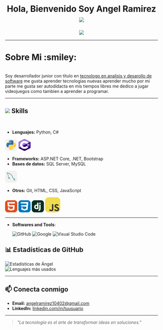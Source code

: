 <h1 align="center"><b>Hola, Bienvenido Soy Angel Ramirez </b><img src="https://media.giphy.com/media/hvRJCLFzcasrR4ia7z/giphy.gif" width="35"></h1>

<p align="center">
  <a href="https://github.com/DenverCoder1/readme-typing-svg"><img src="https://readme-typing-svg.herokuapp.com?font=Time+New+Roman&color=cyan&size=25&center=true&vCenter=true&width=600&height=100&lines=Angel+David+Ramirez+Muñoz..&hearts;Estudiante+desarrollo+de+Software,;CTF+Newbie,;Active+Learner/Researcher,;Love+to+learn+new+stuffs..<3"></a>
</p>

--- 

<h1>Sobre Mi :smiley:</h1> <br>
Soy desarrollador junior con titulo en <u>tecnologo en analisis y desarollo de software</u> me gusta aprender tecnologias nuevas aprender mucho por mi parte me gusta ser autodidacta en mis tiempos libres me dedico a jugar videojuegos como tambien a aprender a programar.

---

## <img src="https://media2.giphy.com/media/QssGEmpkyEOhBCb7e1/giphy.gif?cid=ecf05e47a0n3gi1bfqntqmob8g9aid1oyj2wr3ds3mg700bl&rid=giphy.gif" width ="25"><b> Skills</b>
<br>

- **Lenguajes:** Python, C#
<div>
<img src="python.svg" width="40" height="40" />
<img src="c--4.svg" width="40" height="40" />
</div>

- **Frameworks:** ASP.NET Core, .NET, Bootstrap
- **Bases de datos:** SQL Server, MySQL
<div>
<img src="mysql.svg" width="40" height="40" />
</div>

- **Otros:** Git, HTML, CSS, JavaScript

<div>
<img src="html5.svg" width="40" height="40" />
<img src="css.svg" width="40" height="40" />
<img src="django.svg" width="40" height="40" />
<img src="js.svg" width="50" height="50" />
</div>

---
- **Softwares and Tools**: <br>

    ![GitHub](https://img.shields.io/badge/github-%23121011.svg?style=for-the-badge&logo=github&logoColor=white)
    ![Google](https://img.shields.io/badge/google-%234285F4.svg?style=for-the-badge&logo=google&logoColor=white)
    ![Visual Studio Code](https://img.shields.io/badge/Visual%20Studio%20Code-0078d7.svg?style=for-the-badge&logo=visual-studio-code&logoColor=white)



## 📊 Estadísticas de GitHub
![Estadísticas de Ángel](https://github-readme-stats.vercel.app/api?username=ANGELDAVIDRAMIREZ&show_icons=true&theme=tokyonight)  
![Lenguajes más usados](https://github-readme-stats.vercel.app/api/top-langs/?username=ANGELDAVIDRAMIREZ&layout=compact&theme=tokyonight)

---

## 📫 Conecta conmigo
- **Email:** [angelramirez10402@gmail.com](mailto:angelramirez10402@gmail.com)  
- **LinkedIn:** [linkedin.com/in/tuusuario](https://linkedin.com/in/tuusuario)

---

> *"La tecnología es el arte de transformar ideas en soluciones."*


